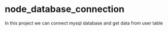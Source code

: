 # node_database_connection
In this project we can connect mysql database and get data from user table
